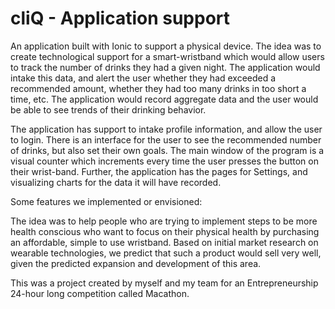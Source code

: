 # cliQ - Application support

An application built with Ionic to support a physical device. The idea was to create technological support for a smart-wristband which would allow users to track the number of drinks they had a given night. The application would intake this data, and alert the user whether they had exceeded a recommended amount, whether they had too many drinks in too short a time, etc. The application would record aggregate data and the user would be able to see trends of their drinking behavior.

The application has support to intake profile information, and allow the user to login. There is an interface for the user to see the recommended number of drinks, but also set their own goals. The main window of the program is a visual counter which increments every time the user presses the button on their wrist-band. Further, the application has the pages for Settings, and visualizing charts for the data it will have recorded.

Some features we implemented or envisioned:



The idea was to help people who are trying to implement steps to be more health conscious who want to focus on their physical health by purchasing an affordable, simple to use wristband. Based on initial market research on wearable technologies, we predict that such a product would sell very well, given the predicted expansion and development of this area. 

This was a project created by myself and my team for an Entrepreneurship 24-hour long competition called Macathon.
